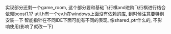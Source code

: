 实现部分还剩一个game_room, 这个部分要和基础飞行棋and进阶飞行棋进行结合
依赖boost1.17
util.h有一个ev.h在windows上面没有依赖的库, 到时候注意要特别安装一下
智能指针在不同IDE下面可能有不同的表现, 像shared_ptr什么的, 不影响使用(影响了就改一下)
